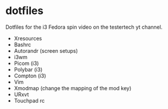 # dotfiles

Dotfiles for the i3 Fedora spin video on the testertech yt channel. 

- Xresources
- Bashrc
- Autorandr (screen setups)
- i3wm
- Picom (i3)
- Polybar (i3)
- Compton (i3)
- Vim
- Xmodmap (change the mapping of the mod key)
- URxvt
- Touchpad rc
